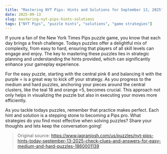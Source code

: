 ```yaml
---
title: "Mastering NYT Pips: Hints and Solutions for September 13, 2025"
date: 2025-09-13
slug: mastering-nyt-pips-hints-solutions
tags: ["NYT Pips", "puzzle hints", "solutions", "game strategies"]
---
```


If youre a fan of the New York Times Pips puzzle game, you know that each day brings a fresh challenge. Todays puzzles offer a delightful mix of complexity, from easy to hard, ensuring that players of all skill levels can engage and enjoy. The key to mastering these puzzles lies in strategic planning and understanding the hints provided, which can significantly enhance your gameplay experience.

For the easy puzzle, starting with the central pink 6 and balancing it with the purple = is a great way to kick off your strategy. As you progress to the medium and hard puzzles, anchoring your pieces around the central clusters, like the teal 18 and orange =5, becomes crucial. This approach not only helps in visualizing the puzzle but also in executing your moves more efficiently.

As you tackle todays puzzles, remember that practice makes perfect. Each hint and solution is a stepping stone to becoming a Pips pro. What strategies do you find most effective when solving puzzles? Share your thoughts and lets keep the conversation going!

> Original source: https://www.jagranjosh.com/us/puzzles/nyt-pips-hints-today-september-13-2025-check-clues-and-answers-for-easy-medium-and-hard-puzzles-1860001139